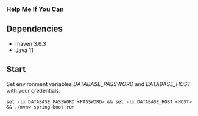 ### Help Me If You Can

## Dependencies
* maven 3.6.3
* Java 11

## Start
Set environment variables *DATABASE_PASSWORD* and *DATABASE_HOST* with your credentials.

`set -lx DATABASE_PASSWORD <PASSWORD> && set -lx DATABASE_HOST <HOST> && ./mvnw spring-boot:run`

